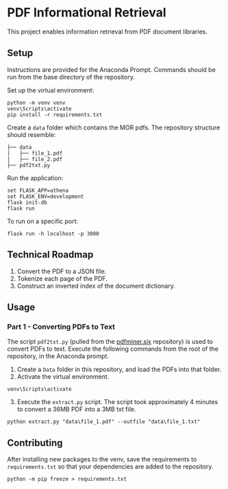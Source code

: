 # PDF Informational Retrieval

This project enables information retrieval from PDF document libraries.

## Setup
Instructions are provided for the Anaconda Prompt. Commands should be run from the base directory of the repository.

Set up the virtual environment:
```
python -m venv venv
venv\Scripts\activate
pip install -r requirements.txt
```

Create a `data` folder which contains the MOR pdfs. The repository structure should resemble:
```
├── data
|	├── file_1.pdf
|	├── file_2.pdf
├── pdf2txt.py
```

Run the application:
```
set FLASK_APP=athena
set FLASK_ENV=development
flask init-db
flask run
```

To run on a specific port:
```
flask run -h localhost -p 3000
```


## Technical Roadmap
1. Convert the PDF to a JSON file.
2. Tokenize each page of the PDF.
3. Construct an inverted index of the document dictionary.


## Usage

### Part 1 - Converting PDFs to Text
The script `pdf2txt.py` (pulled from the [pdfminer.six](https://github.com/pdfminer/pdfminer.six) repository) is used to convert PDFs to text. Execute the following commands from the root of the repository, in the Anaconda prompt.

1. Create a `Data` folder in this repository, and load the PDFs into that folder.
2. Activate the virtual environment.
```
venv\Scripts\activate
```
3. Execute the `extract.py` script. The script took approximately 4 minutes to convert a 36MB PDF into a 3MB txt file.
```
python extract.py "data\file_1.pdf" --outfile "data\file_1.txt"
```

## Contributing
After installing new packages to the venv, save the requirements to `requirements.txt` so that your dependencies are added to the repository.
```
python -m pip freeze > requirements.txt
```
